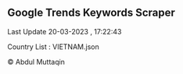 

## Google Trends Keywords Scraper 
 
Last Update 20-03-2023 , 17:22:43

Country List :
VIETNAM.json



© Abdul Muttaqin 
